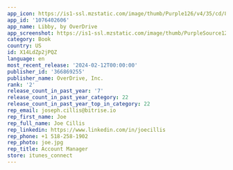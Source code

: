 ```yaml
---
app_icon: https://is1-ssl.mzstatic.com/image/thumb/Purple126/v4/35/cd/8c/35cd8c90-e72a-027f-514b-3e42d340be8b/AppIcon-0-0-1x_U007emarketing-0-4-0-0-85-220.png/1024x1024bb.png
app_id: '1076402606'
app_name: Libby, by OverDrive
app_screenshot: https://is1-ssl.mzstatic.com/image/thumb/PurpleSource126/v4/50/a8/8e/50a88e44-7596-a8b8-f854-922f31fee9c9/e1853dbd-e70c-4326-9686-18cd11312831_01-iphone-x-max.png/1242x2688bb.png
category: Book
country: US
id: X14LdZp2jPQZ
language: en
most_recent_release: '2024-02-12T00:00:00'
publisher_id: '366869255'
publisher_name: OverDrive, Inc.
rank: '2'
release_count_in_past_year: '7'
release_count_in_past_year_category: 22
release_count_in_past_year_top_in_category: 22
rep_email: joseph.cillis@bitrise.io
rep_first_name: Joe
rep_full_name: Joe Cillis
rep_linkedin: https://www.linkedin.com/in/joecillis
rep_phone: +1 518-258-1902
rep_photo: joe.jpg
rep_title: Account Manager
store: itunes_connect
---
```

